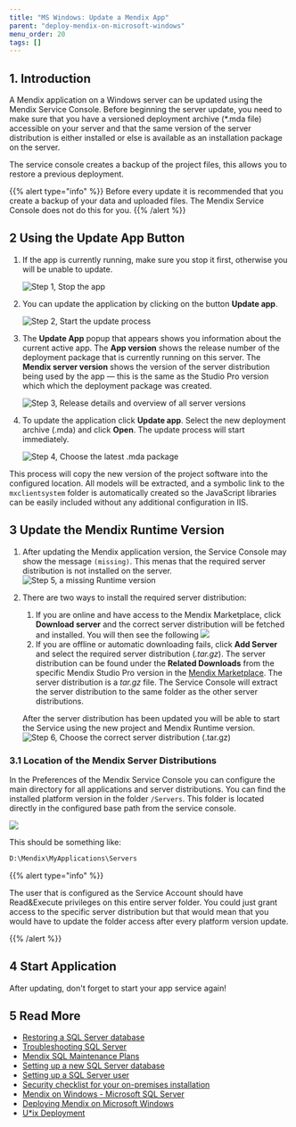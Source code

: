 ```yaml
---
title: "MS Windows: Update a Mendix App"
parent: "deploy-mendix-on-microsoft-windows"
menu_order: 20
tags: []
---
```


## 1. Introduction

A Mendix application on a Windows server can be updated using the Mendix Service Console. Before beginning the server update, you need to make sure that you have a versioned deployment archive (*.mda file) accessible on your server and that the same version of the server distribution is either installed or else is available as an installation package on the server.

The service console creates a backup of the project files, this allows you to restore a previous deployment.

{{% alert type="info" %}}
Before every update it is recommended that you create a backup of your data and uploaded files. The Mendix Service Console does not do this for you.
{{% /alert %}}

## 2 Using the Update App Button

1.  If the app is currently running, make sure you stop it first, otherwise you will be unable to update.

    ![Step 1, Stop the app](attachments/updating-a-mendix-app/1_stop_service.png)

2.  You can update the application by clicking on the button **Update app**.

    ![Step 2, Start the update process](attachments/updating-a-mendix-app/2_click_update.png)

3.  The **Update App** popup that appears shows you information about the current active app. The **App version** shows the release number of the deployment package that is currently running on this server. The **Mendix server version** shows the version of the server distribution being used by the app — this is the same as the Studio Pro version which which the deployment package was created.

    ![Step 3, Release details and overview of all server versions](attachments/updating-a-mendix-app/3_update_app.png)

4.  To update the application click **Update app**. Select the new deployment archive (.mda) and click **Open**. The update process will start immediately.

    ![Step 4, Choose the latest .mda package](attachments/updating-a-mendix-app/4_browse_mda.png)

This process will copy the new version of the project software into the configured location. All models will be extracted, and a symbolic link to the `mxclientsystem` folder is automatically created so the JavaScript libraries can be easily included without any additional configuration in IIS.

## 3 Update the Mendix Runtime Version

1.  After updating the Mendix application version, the Service Console may show the message `(missing)`. This menas that the required server distribution is not installed on the server.
    ![Step 5, a missing Runtime version](attachments/updating-a-mendix-app/update_server_missing.png)
2.  There are two ways to install the required server distribution:

    1. If you are online and have access to the Mendix Marketplace, click **Download server** and the correct server distribution will be fetched and installed. You will then see the following 
    ![](attachments/updating-a-mendix-app/update_server_download.png)
    2. If you are offline or automatic downloading fails, click **Add Server** and select the required server distribution (*.tar.gz*).  The server distribution can be found under the **Related Downloads** from the specific Mendix Studio Pro version in the [Mendix Marketplace](https://marketplace.mendix.com/link/studiopro/). The server distribution is a *tar.gz* file. The Service Console will extract the server distribution to the same folder as the other server distributions.

    After the server distribution has been updated you will be able to start the Service using the new project and Mendix Runtime version. 
    ![Step 6, Choose the correct server distribution (.tar.gz)](attachments/updating-a-mendix-app/update_server_select.png)

### 3.1 Location of the Mendix Server Distributions

In the Preferences of the Mendix Service Console you can configure the main directory for all applications and server distributions. You can find the installed platform version in the folder `/Servers`. This folder is located directly in the configured base path from the service console.

![](attachments/updating-a-mendix-app/18580698.png)

This should be something like:

```bash
D:\Mendix\MyApplications\Servers
```

{{% alert type="info" %}}

The user that is configured as the Service Account should have Read&Execute privileges on this entire server folder. You could just grant access to the specific server distribution but that would mean that you would have to update the folder access after every platform version update.

{{% /alert %}}

## 4 Start Application

After updating, don't forget to start your app service again!

## 5 Read More

*   [Restoring a SQL Server database](restoring-a-sql-server-database)
*   [Troubleshooting SQL Server](troubleshooting-sql-server)
*   [Mendix SQL Maintenance Plans](mendix-sql-maintenance-plans)
*   [Setting up a new SQL Server database](setting-up-a-new-sql-server-database)
*   [Setting up a SQL Server user](setting-up-a-sql-server-user)
*   [Security checklist for your on-premises installation](security-checklist-for-your-on-premises-installation)
*   [Mendix on Windows - Microsoft SQL Server](mendix-on-windows-microsoft-sql-server)
*   [Deploying Mendix on Microsoft Windows](deploy-mendix-on-microsoft-windows)
*   [U*ix Deployment](unix-like)
